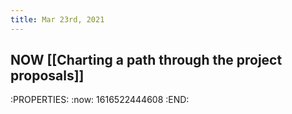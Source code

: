 ```yaml
---
title: Mar 23rd, 2021
---
```


## NOW [[Charting a path through the project proposals]]
:PROPERTIES:
:now: 1616522444608
:END:
